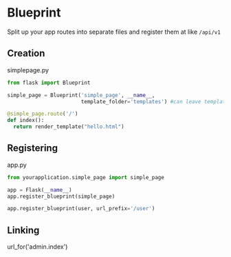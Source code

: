 # Blueprint

Split up your app routes into separate files and register them at like `/api/v1`

## Creation

simplepage.py

```python
from flask import Blueprint

simple_page = Blueprint('simple_page', __name__,
                        template_folder='templates') #can leave template_folders out

@simple_page.route('/')
def index():
  return render_template("hello.html")
```

## Registering

app.py

```python
from yourapplication.simple_page import simple_page

app = Flask(__name__)
app.register_blueprint(simple_page)

app.register_blueprint(user, url_prefix='/user')
```

## Linking
url_for('admin.index')
